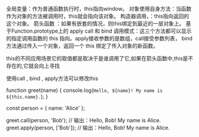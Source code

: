 全局变量：作为普通函数执行时，this指向window。
对象使用自身方法：当函数作为对象的方法被调用时，this就会指向该对象。
构造器调用，：this指向返回的这个对象。
箭头函数 ：如果有嵌套的情况，则this绑定到最近的一层对象上。
基于Function.prototype上的 apply call 和 bind 调用模式：这三个方法都可以显示的指定调用函数的 this 指向。apply接收参数的是数组，call接受参数列表， bind方法通过传入一个对象，返回一个 this 绑定了传入对象的新函数。 



this的不同应用场景它的取值都是取决于是谁调用了它,如果在箭头函数中,this是不存在的,它就会向上寻找

使用call , bind , apply方法可以修改this


function greet(name) {
    console.log(`Hello, ${name}! My name is ${this.name}.`);
}

const person = { name: 'Alice' };

greet.call(person, 'Bob'); // 输出：Hello, Bob! My name is Alice.
greet.apply(person, ['Bob']); // 输出：Hello, Bob! My name is Alice.

